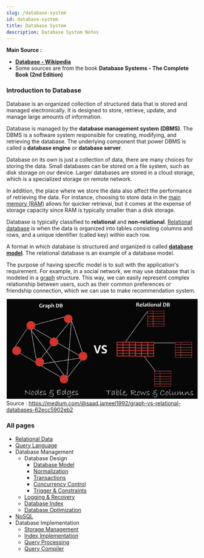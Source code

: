 ```yaml
---
slug: /database-system
id: database-system
title: Database System
description: Database System Notes
---
```


**Main Source :**

- **[Database - Wikipedia](https://en.wikipedia.org/wiki/Database)**
- Some sources are from the book **Database Systems - The Complete Book (2nd Edition)**

### Introduction to Database

Database is an organized collection of structured data that is stored and managed electronically. It is designed to store, retrieve, update, and manage large amounts of information.

Database is managed by the **database management system (DBMS)**. The DBMS is a software system responsible for creating, modifying, and retrieving the database. The underlying component that power DBMS is called a **database engine** or **database server**.

Database on its own is just a collection of data, there are many choices for storing the data. Small databases can be stored on a file system, such as disk storage on our device. Larger databases are stored in a cloud storage, which is a specialized storage on remote network.

In addition, the place where we store the data also affect the performance of retrieving the data. For instance, choosing to store data in the [main memory (RAM)](/computer-and-programming-fundamentals/memory) allows for quicker retrieval, but it comes at the expense of storage capacity since RAM is typically smaller than a disk storage.

Database is typically classified to **relational** and **non-relational**. [Relational database](/database-system/relational-data) is when the data is organized into tables consisting columns and rows, and a unique identifier (called key) within each row.

A format in which database is structured and organized is called **[database model](database-system/database-model)**. The relational database is an example of a database model.

The purpose of having specific model is to suit with the application's requirement. For example, in a social network, we may use database that is modeled in a [graph](/data-structures-and-algorithms/graph) structure. This way, we can easily represent complex relationship between users, such as their common preferences or friendship connection, which we can use to make recommendation system.

![Database model](./database-model.png)  
Source : https://medium.com/@saad.jameel1992/graph-vs-relational-databases-62ecc5902eb2

### All pages

- [Relational Data](database-system/relational-data)
- [Query Language](database-system/query-language)
- Database Management
  - Database Design
    - [Database Model](database-system/database-model)
    - [Normalization](database-system/normalization)
    - [Transactions](database-system/transactions)
    - [Concurrency Control](database-system/concurrency-control)
    - [Trigger & Constraints](database-system/trigger-and-constraints)
  - [Logging & Recovery](database-system/logging-and-recovery)
  - [Database Index](database-system/database-index)
  - [Database Optimization](database-system/database-optimization)
- [NoSQL](database-system/nosql)
- Database Implementation
  - [Storage Management](database-system/storage-management)
  - [Index Implementation](database-system/index-implementation)
  - [Query Processing](database-system/query-processing)
  - [Query Compiler](database-system/query-compiler)
